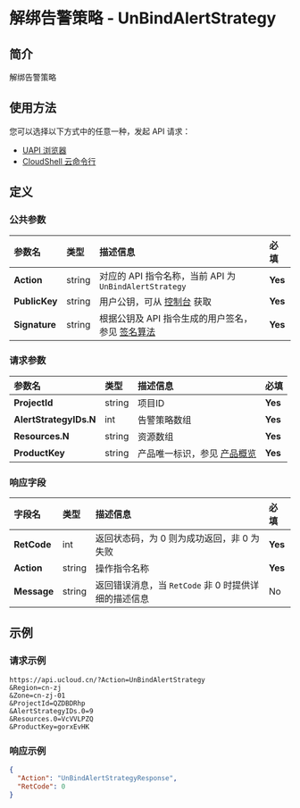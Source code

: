 # 解绑告警策略 - UnBindAlertStrategy

## 简介

解绑告警策略






## 使用方法

您可以选择以下方式中的任意一种，发起 API 请求：
- [UAPI 浏览器](https://console.ucloud.cn/uapi/detail?id=UnBindAlertStrategy)
- [CloudShell 云命令行](https://shell.ucloud.cn/)


## 定义

### 公共参数

| 参数名 | 类型 | 描述信息 | 必填 |
|:---|:---|:---|:---|
| **Action**     | string  | 对应的 API 指令名称，当前 API 为 `UnBindAlertStrategy`                        | **Yes** |
| **PublicKey**  | string  | 用户公钥，可从 [控制台](https://console.ucloud.cn/uapi/apikey) 获取                                             | **Yes** |
| **Signature**  | string  | 根据公钥及 API 指令生成的用户签名，参见 [签名算法](api/summary/signature.md)  | **Yes** |

### 请求参数

| 参数名 | 类型 | 描述信息 | 必填 |
|:---|:---|:---|:---|
| **ProjectId** | string | 项目ID |**Yes**|
| **AlertStrategyIDs.N** | int | 告警策略数组 |**Yes**|
| **Resources.N** | string | 资源数组 |**Yes**|
| **ProductKey** | string | 产品唯一标识，参见 [产品概览](https://docs.ucloud.cn/cloudwatch/metric/intro) |**Yes**|

### 响应字段

| 字段名 | 类型 | 描述信息 | 必填 |
|:---|:---|:---|:---|
| **RetCode** | int | 返回状态码，为 0 则为成功返回，非 0 为失败 |**Yes**|
| **Action** | string | 操作指令名称 |**Yes**|
| **Message** | string | 返回错误消息，当 `RetCode` 非 0 时提供详细的描述信息 |No|




## 示例

### 请求示例
    
```
https://api.ucloud.cn/?Action=UnBindAlertStrategy
&Region=cn-zj
&Zone=cn-zj-01
&ProjectId=QZDBDRhp
&AlertStrategyIDs.0=9
&Resources.0=VcVVLPZQ
&ProductKey=gorxEvHK
```

### 响应示例
    
```json
{
  "Action": "UnBindAlertStrategyResponse",
  "RetCode": 0
}
```





